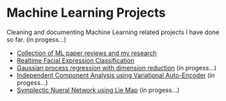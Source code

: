 # Machine Learning Projects

Cleaning and documenting Machine Learning related projects I have done so far. (in progess...)

- [Collection of ML paper reviews and my research](./PaperReview/README.md)   
- [Realtime Facial Expression Classification](./FacialExpression/FacialExpression.md)
- [Gaussian process regression with dimension reduction]()   (in progess...)
- [Independent Component Analysis using Variational Auto-Encoder]()   (in progess...)
- [Symplectic Nueral Network using Lie Map]()   (in progess...)
